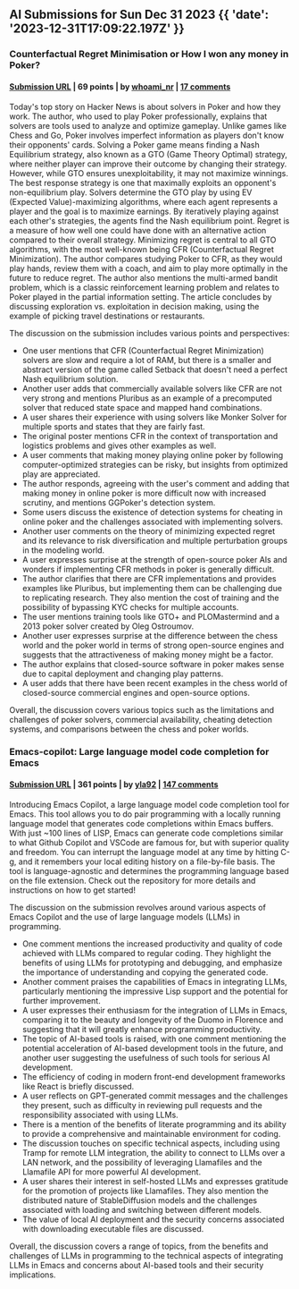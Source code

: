 ## AI Submissions for Sun Dec 31 2023 {{ 'date': '2023-12-31T17:09:22.197Z' }}

### Counterfactual Regret Minimisation or How I won any money in Poker?

#### [Submission URL](https://rnikhil.com/2023/12/31/ai-cfr-solver-poker.html) | 69 points | by [whoami_nr](https://news.ycombinator.com/user?id=whoami_nr) | [17 comments](https://news.ycombinator.com/item?id=38823240)

Today's top story on Hacker News is about solvers in Poker and how they work. The author, who used to play Poker professionally, explains that solvers are tools used to analyze and optimize gameplay. Unlike games like Chess and Go, Poker involves imperfect information as players don't know their opponents' cards. Solving a Poker game means finding a Nash Equilibrium strategy, also known as a GTO (Game Theory Optimal) strategy, where neither player can improve their outcome by changing their strategy. However, while GTO ensures unexploitability, it may not maximize winnings. The best response strategy is one that maximally exploits an opponent's non-equilibrium play. Solvers determine the GTO play by using EV (Expected Value)-maximizing algorithms, where each agent represents a player and the goal is to maximize earnings. By iteratively playing against each other's strategies, the agents find the Nash equilibrium point. Regret is a measure of how well one could have done with an alternative action compared to their overall strategy. Minimizing regret is central to all GTO algorithms, with the most well-known being CFR (Counterfactual Regret Minimization). The author compares studying Poker to CFR, as they would play hands, review them with a coach, and aim to play more optimally in the future to reduce regret. The author also mentions the multi-armed bandit problem, which is a classic reinforcement learning problem and relates to Poker played in the partial information setting. The article concludes by discussing exploration vs. exploitation in decision making, using the example of picking travel destinations or restaurants.

The discussion on the submission includes various points and perspectives:

- One user mentions that CFR (Counterfactual Regret Minimization) solvers are slow and require a lot of RAM, but there is a smaller and abstract version of the game called Setback that doesn't need a perfect Nash equilibrium solution.
- Another user adds that commercially available solvers like CFR are not very strong and mentions Pluribus as an example of a precomputed solver that reduced state space and mapped hand combinations.
- A user shares their experience with using solvers like Monker Solver for multiple sports and states that they are fairly fast.
- The original poster mentions CFR in the context of transportation and logistics problems and gives other examples as well.
- A user comments that making money playing online poker by following computer-optimized strategies can be risky, but insights from optimized play are appreciated.
- The author responds, agreeing with the user's comment and adding that making money in online poker is more difficult now with increased scrutiny, and mentions GGPoker's detection system.
- Some users discuss the existence of detection systems for cheating in online poker and the challenges associated with implementing solvers.
- Another user comments on the theory of minimizing expected regret and its relevance to risk diversification and multiple perturbation groups in the modeling world.
- A user expresses surprise at the strength of open-source poker AIs and wonders if implementing CFR methods in poker is generally difficult.
- The author clarifies that there are CFR implementations and provides examples like Pluribus, but implementing them can be challenging due to replicating research. They also mention the cost of training and the possibility of bypassing KYC checks for multiple accounts.
- The user mentions training tools like GTO+ and PLOMastermind and a 2013 poker solver created by Oleg Ostroumov.
- Another user expresses surprise at the difference between the chess world and the poker world in terms of strong open-source engines and suggests that the attractiveness of making money might be a factor.
- The author explains that closed-source software in poker makes sense due to capital deployment and changing play patterns.
- A user adds that there have been recent examples in the chess world of closed-source commercial engines and open-source options.
  
Overall, the discussion covers various topics such as the limitations and challenges of poker solvers, commercial availability, cheating detection systems, and comparisons between the chess and poker worlds.

### Emacs-copilot: Large language model code completion for Emacs

#### [Submission URL](https://github.com/jart/emacs-copilot) | 361 points | by [yla92](https://news.ycombinator.com/user?id=yla92) | [147 comments](https://news.ycombinator.com/item?id=38822164)

Introducing Emacs Copilot, a large language model code completion tool for Emacs. This tool allows you to do pair programming with a locally running language model that generates code completions within Emacs buffers. With just ~100 lines of LISP, Emacs can generate code completions similar to what Github Copilot and VSCode are famous for, but with superior quality and freedom. You can interrupt the language model at any time by hitting C-g, and it remembers your local editing history on a file-by-file basis. The tool is language-agnostic and determines the programming language based on the file extension. Check out the repository for more details and instructions on how to get started!

The discussion on the submission revolves around various aspects of Emacs Copilot and the use of large language models (LLMs) in programming. 
- One comment mentions the increased productivity and quality of code achieved with LLMs compared to regular coding. They highlight the benefits of using LLMs for prototyping and debugging, and emphasize the importance of understanding and copying the generated code.
- Another comment praises the capabilities of Emacs in integrating LLMs, particularly mentioning the impressive Lisp support and the potential for further improvement.
- A user expresses their enthusiasm for the integration of LLMs in Emacs, comparing it to the beauty and longevity of the Duomo in Florence and suggesting that it will greatly enhance programming productivity.
- The topic of AI-based tools is raised, with one comment mentioning the potential acceleration of AI-based development tools in the future, and another user suggesting the usefulness of such tools for serious AI development.
- The efficiency of coding in modern front-end development frameworks like React is briefly discussed.
- A user reflects on GPT-generated commit messages and the challenges they present, such as difficulty in reviewing pull requests and the responsibility associated with using LLMs.
- There is a mention of the benefits of literate programming and its ability to provide a comprehensive and maintainable environment for coding.
- The discussion touches on specific technical aspects, including using Tramp for remote LLM integration, the ability to connect to LLMs over a LAN network, and the possibility of leveraging Llamafiles and the Llamafile API for more powerful AI development.
- A user shares their interest in self-hosted LLMs and expresses gratitude for the promotion of projects like Llamafiles. They also mention the distributed nature of StableDiffusion models and the challenges associated with loading and switching between different models.
- The value of local AI deployment and the security concerns associated with downloading executable files are discussed.

Overall, the discussion covers a range of topics, from the benefits and challenges of LLMs in programming to the technical aspects of integrating LLMs in Emacs and concerns about AI-based tools and their security implications.
